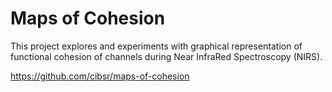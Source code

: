 Maps of Cohesion
=========

This project explores and experiments with graphical representation of functional cohesion of channels during Near InfraRed Spectroscopy (NIRS). 

https://github.com/cibsr/maps-of-cohesion

